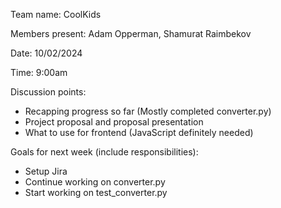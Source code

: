 Team name: CoolKids

Members present: Adam Opperman, Shamurat Raimbekov

Date: 10/02/2024

Time: 9:00am

Discussion points: 

* Recapping progress so far (Mostly completed converter.py)
* Project proposal and proposal presentation
* What to use for frontend (JavaScript definitely needed)

Goals for next week (include responsibilities):

* Setup Jira
* Continue working on converter.py
* Start working on test_converter.py